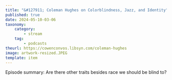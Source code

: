 ```yaml
---
title: "&#127911; Coleman Hughes on Colorblindness, Jazz, and Identity"
published: true
date: 2024-05-10-03-06
taxonomy:
    category:
        - stream
    tag:
        - podcasts
theurl: https://cowenconvos.libsyn.com/coleman-hughes
image: artwork-resized.JPEG
template: item
---
```


Episode summary: Are there other traits besides race we should be blind to?
